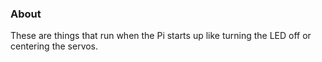### About

These are things that run when the Pi starts up like turning the LED off or centering the servos.
